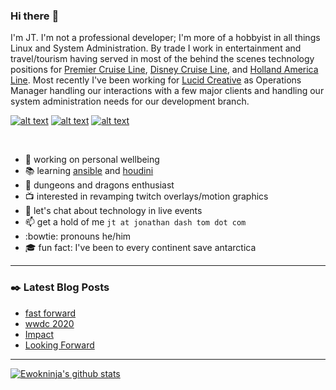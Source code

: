 ### Hi there :wave:

I'm JT. I'm not a professional developer; I'm more of a hobbyist in all things Linux and System Administration. By trade I work in entertainment and travel/tourism having served in most of the behind the scenes technology positions for [Premier Cruise Line][pcl], [Disney Cruise Line][dcl], and [Holland America Line][hal]. Most recently I've been working for [Lucid Creative][lucid] as Operations Manager handling our interactions with a few major clients and handling our system administration needs for our development branch.

[![alt text][1.1]][1] [![alt text][2.1]][2] [![alt text][3.1]][3]

<br>

* :evergreen_tree: working on personal wellbeing
* :books: learning [ansible][ansible] and [houdini][houdini]
* :crown: dungeons and dragons enthusiast
* :tv: interested in revamping twitch overlays/motion graphics
* :speech_balloon: let's chat about technology in live events
* :mailbox: get a hold of me `jt at jonathan dash tom dot com`
* :bowtie: pronouns he/him
* :mortar_board: fun fact: I've been to every continent save antarctica

---

### :black_nib: Latest Blog Posts

<!-- BLOG-POST-LIST:START -->
- [fast forward](https://jonathan-tom.com/ramblings/2020/7/12/fast-forward)
- [wwdc 2020](https://jonathan-tom.com/ramblings/2020/6/22/wwdc-2020)
- [Impact](https://jonathan-tom.com/ramblings/2020/5/3/impact)
- [Looking Forward](https://jonathan-tom.com/ramblings/2020/4/27/asednpjru6xary1m4sjcy3jfppg1ym)
<!-- BLOG-POST-LIST:END -->

---

[![Ewokninja's github stats](https://github-readme-stats.vercel.app/api?username=ewokninja&count_private=true&show_icons=true&theme=dracula)](https://github.com/anuraghazra/github-readme-stats)

<!-- link definitions -->

[pcl]:https://en.wikipedia.org/wiki/Premier_Cruise_Line
[dcl]:https://disneycruise.disney.go.com/
[hal]:https://www.hollandamerica.com/
[lucid]:http://lucid.rocks/
[ansible]:https://www.ansible.com/
[houdini]:https://www.sidefx.com/

<!-- links to your social media accounts -->

[1]: http://www.twitter.com/ewokninja
[2]: http://www.facebook.com/ewokninja
[3]: http://linkedin.com/in/jontom


<!-- links to social media icons -->

[1.1]: https://github.com/paulrobertlloyd/socialmediaicons/blob/main/twitter-24x24.png (twitter icon)
[2.1]: https://github.com/paulrobertlloyd/socialmediaicons/blob/main/facebook-24x24.png (facebook icon)
[3.1]: https://github.com/paulrobertlloyd/socialmediaicons/blob/main/linkedin-24x24.png (linkedin icon)

